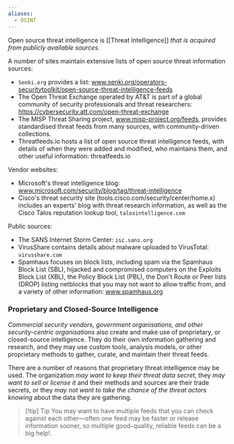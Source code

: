 ```yaml
---
aliases:
  - OSINT
---
```

Open source threat intelligence is [[Threat Intelligence]] *that is acquired from publicly available sources*.

A number of sites maintain extensive lists of open source threat information sources:

- `Senki.org` provides a list: www.senki.org/operators-securitytoolkit/open-source-threat-intelligence-feeds
- The Open Threat Exchange operated by AT&T is part of a global community of security professionals and threat researchers: https://cybersecurity.att.com/open-threat-exchange
- The MISP Threat Sharing project, www.misp-project.org/feeds, provides standardised threat feeds from many sources, with community-driven collections.
- Threatfeeds.io hosts a list of open source threat intelligence feeds, with details of when they were added and modified, who maintains them, and other useful information: threatfeeds.io

Vendor websites:

- Microsoft's threat intelligence blog: www.microsoft.com/security/blog/tag/threat-intelligence
- Cisco's threat security site (tools.cisco.com/security/center/home.x) includes an experts' blog with threat research information, as well as the Cisco Talos reputation lookup tool, `talosintelligence.com`

Public sources:

- The SANS Internet Storm Center: `isc.sans.org `
- VirusShare contains details about malware uploaded to VirusTotal: `virusshare.com`
- Spamhaus focuses on block lists, including spam via the Spamhaus Block List (SBL), hijacked and compromised computers on the Exploits Block List (XBL), the Policy Block List (PBL), the Don't Route or Peer lists (DROP) listing netblocks that you may not want to allow traffic from, and a variety of other information: www.spamhaus.org


### Proprietary and Closed-Source Intelligence

*Commercial security vendors, government organisations, and other security-centric organisations* also create and make use of proprietary, or closed-source intelligence. They do their own information gathering and research, and they may use custom tools, analysis models, or other proprietary methods to gather, curate, and maintain their threat feeds.

There are a number of reasons that proprietary threat intelligence may be used. The organization *may want to keep their threat data secret*, they *may want to sell or license it* and their methods and sources are their trade secrets, or they *may not want to take the chance of the threat actors knowing* about the data they are gathering.

> [!tip] Tip
> You may want to have multiple feeds that you can check against each other—often one feed may be faster or release information sooner, so multiple good-quality, reliable feeds can be a big help!.

